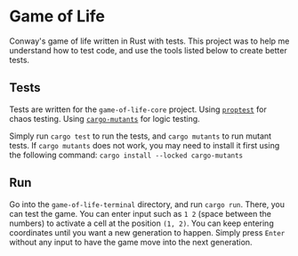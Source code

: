 # Game of Life

Conway's game of life written in Rust with tests.
This project was to help me understand how to test code, and use the tools listed below to create better tests.

## Tests
Tests are written for the `game-of-life-core` project.
Using [`proptest`](https://github.com/proptest-rs/proptest) for chaos testing.
Using [`cargo-mutants`](https://github.com/sourcefrog/cargo-mutants) for logic testing.

Simply run `cargo test` to run the tests, and `cargo mutants` to run mutant tests.
If `cargo mutants` does not work, you may need to install it first using the following command: `cargo install --locked cargo-mutants`

## Run
Go into the `game-of-life-terminal` directory, and run `cargo run`.
There, you can test the game. You can enter input such as `1 2` (space between the numbers) to activate a cell at the position `(1, 2)`.
You can keep entering coordinates until you want a new generation to happen.
Simply press `Enter` without any input to have the game move into the next generation.

